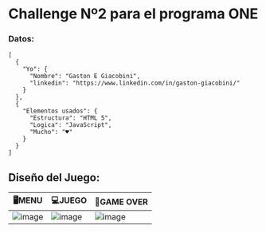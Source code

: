 # Challenge Nº2 para el programa ONE 
### Datos:
```
[
  {
    "Yo": {
      "Nombre": "Gaston E Giacobini",
      "linkedin": "https://www.linkedin.com/in/gaston-giacobini/"
    }
  },
  {
    "Elementos usados": {
      "Estructura": "HTML 5",
      "Logica": "JavaScript",
      "Mucho": "♥"
    }
  }
]
```

## Diseño del Juego:

| 🖥MENU | 💻JUEGO | 📱GAME OVER |
| ----------- | ----------- | ----------- |
|![image](https://user-images.githubusercontent.com/77559010/212597990-51934cc0-1709-41c6-9613-d38d6ae4c4be.png)|![image](https://user-images.githubusercontent.com/77559010/212598139-5aeda548-be63-49d3-95a2-ca1c58a4b7cf.png)|![image](https://user-images.githubusercontent.com/77559010/212598217-f483c6bc-61e1-4707-aa50-4f5492e259ed.png)|

